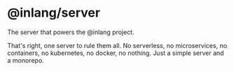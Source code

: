 # @inlang/server

The server that powers the @inlang project.

That's right, one server to rule them all. No serverless, no microservices, no containers, no kubernetes, no docker, no nothing. Just a simple server and a monorepo.
